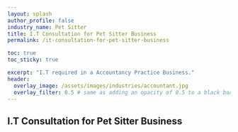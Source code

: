 ```yaml
---
layout: splash 
author_profile: false 
industry_name: Pet Sitter
title: I.T Consultation for Pet Sitter Business
permalink: /it-consultation-for-pet-sitter-business

toc: true
toc_sticky: true

excerpt: "I.T required in a Accountancy Practice Business."
header:
  overlay_image: /assets/images/industries/accountant.jpg
  overlay_filter: 0.5 # same as adding an opacity of 0.5 to a black background
---
```


## I.T Consultation for Pet Sitter Business